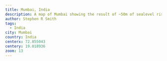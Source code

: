 ```yaml
---
title: Mumbai, India
description: A map of Mumbai showing the result of ~50m of sealevel rise.
author: Stephen R Smith
tags:
  - India
city: Mumbai
country: India
centerx: 72.855043
centery: 19.018936
zoom: 13
---
```

